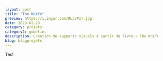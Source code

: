```yaml
---
layout: post
title: "The Knife"
preview: https://i.imgur.com/RLp7PzT.jpg
date: 2023-02-23
category: projets 
category2: gobelins
description: Création de supports visuels à partir du livre « The Knife » 
blog: blogprojets
---
```


Test
